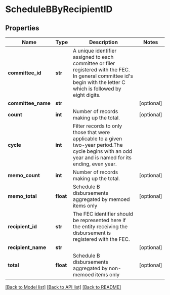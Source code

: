 # ScheduleBByRecipientID

## Properties
Name | Type | Description | Notes
------------ | ------------- | ------------- | -------------
**committee_id** | **str** |  A unique identifier assigned to each committee or filer registered with the FEC. In general committee id&#39;s begin with the letter C which is followed by eight digits.  | 
**committee_name** | **str** |  | [optional] 
**count** | **int** |  Number of records making up the total.  | [optional] 
**cycle** | **int** |  Filter records to only those that were applicable to a given two-year period.The cycle begins with an odd year and is named for its ending, even year.  | 
**memo_count** | **int** |  Number of records making up the total.  | [optional] 
**memo_total** | **float** |  Schedule B disbursements aggregated by memoed items only  | [optional] 
**recipient_id** | **str** | The FEC identifier should be represented here if the entity receiving the disbursement is registered with the FEC. | 
**recipient_name** | **str** |  | [optional] 
**total** | **float** |  Schedule B disbursements aggregated by non-memoed items only  | [optional] 

[[Back to Model list]](../README.md#documentation-for-models) [[Back to API list]](../README.md#documentation-for-api-endpoints) [[Back to README]](../README.md)


